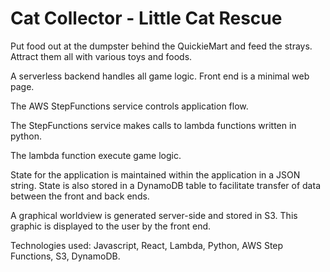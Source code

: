 # Cat Collector - Little Cat Rescue
Put food out at the dumpster behind the QuickieMart and feed the strays.
Attract them all with various toys and foods.


A serverless backend handles all game logic. Front end is a minimal web page.

The AWS StepFunctions service controls application flow.

The StepFunctions service makes calls to lambda functions written in python. 

The lambda function execute game logic.

State for the application is maintained within the application in a JSON string. State is also stored in a DynamoDB table to facilitate transfer of data between the front and back ends.

A graphical worldview is generated server-side and stored in S3. This graphic is displayed to the user by the front end.


Technologies used: Javascript, React, Lambda, Python, AWS Step Functions, S3, DynamoDB.
